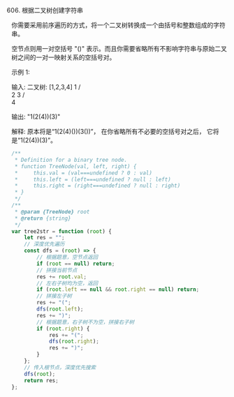 606. 根据二叉树创建字符串

你需要采用前序遍历的方式，将一个二叉树转换成一个由括号和整数组成的字符串。

空节点则用一对空括号 "()" 表示。而且你需要省略所有不影响字符串与原始二叉树之间的一对一映射关系的空括号对。

示例 1:

输入: 二叉树: [1,2,3,4]
       1
     /   \
    2     3
   /    
  4     

输出: "1(2(4))(3)"

解释: 原本将是“1(2(4)())(3())”，
在你省略所有不必要的空括号对之后，
它将是“1(2(4))(3)”。
```js
/**
 * Definition for a binary tree node.
 * function TreeNode(val, left, right) {
 *     this.val = (val===undefined ? 0 : val)
 *     this.left = (left===undefined ? null : left)
 *     this.right = (right===undefined ? null : right)
 * }
 */
/**
 * @param {TreeNode} root
 * @return {string}
 */
var tree2str = function (root) {
    let res = "";
    // 深度优先遍历
    const dfs = (root) => {
        // 根据题意，空节点返回
        if (root == null) return;
        // 拼接当前节点
        res += root.val;
        // 左右子树均为空，返回
        if (root.left == null && root.right == null) return;
        // 拼接左子树
        res += "(";
        dfs(root.left);
        res += ")";
        // 根据题意，右子树不为空，拼接右子树
        if (root.right) {
            res += "(";
            dfs(root.right);
            res += ")";
        }
    };
    // 传入根节点，深度优先搜索
    dfs(root);
    return res;
};
```
